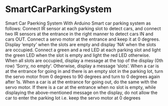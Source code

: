 # SmartCarParkingSystem
Smart Car Paerking System With Arduino
Smart car parking system as follows:
Connect IR sensor at each parking slot to detect cars, and connect two IR sensors at the entrance in the
right manner to detect cars IN and cars OUT. Connect a servo motor at the entrance and keep it at 0
degrees. Display ‘empty’ when the slots are empty and display ‘NA’ when the slots are occupied. Connect
a green and a red LED at each parking slot and light the green LED when the slot is empty and light the
red LED otherwise. When all slots are occupied, display a message at the top of the display (0th row)
‘Sorry, no empty’. Otherwise, display a message ‘slots’.
When a car is at the entrance for going in and there is an empty slot in the parking lot, turn the servo
motor from 0 degrees to 90 degrees and turn to 0 degrees again after 1s. When a car is at the entrance for
going out, do the same with the servo motor. If there is a car at the entrance when no slot is empty, while
displaying the above-mentioned message on the display, do not allow the car to enter the parking lot i.e.
keep the servo motor at 0 degrees
